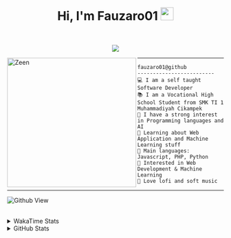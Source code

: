 <h1 align="center">
Hi, I'm Fauzaro01
  <img src="https://media.giphy.com/media/hvRJCLFzcasrR4ia7z/giphy.gif" width="30"></h1>
<br/>

<p align="center">
  <a href="https://github.com/DenverCoder1/readme-typing-svg">
    <img src="https://readme-typing-svg.herokuapp.com?lines=Chill%20and%20Coding;Full+Stack+Web+Developer;Student;Software%20Develover;Always%20learning%20new%20things&center=true&width=380&height=45">
  </a>
</p>

<img align="left" src="https://media.tenor.com/pNQi8B0fo1UAAAAi/gura-dance.gif" alt="Zeen" width="300" height="300" />
<hr>

```
fauzaro01@github
-------------------------
💻 I am a self taught Software Developer
📚 I am a Vocational High School Student from SMK TI 1 Muhammadiyah Cikampek
📝 I have a strong interest in Programming languages and AI
🌱 Learning about Web Application and Machine Learning stuff
🌟 Main languages: Javascript, PHP, Python
🚩 Interested in Web Development & Machine Learning
🎵 Love lofi and soft music 
```

<hr>

![Github View](https://komarev.com/ghpvc/?username=fauzaro01&style=flat-square)
<br><br>
<details>
  <summary>
     WakaTime Stats
  </summary>
  <br>
  <!--START_SECTION:waka-->

```txt
From: 10 September 2021 - To: 06 December 2024

Total Time: 643 hrs 12 mins

JavaScript          189 hrs 56 mins ███████▒░░░░░░░░░░░░░░░░░   29.53 %
PHP                 114 hrs 21 mins ████▒░░░░░░░░░░░░░░░░░░░░   17.78 %
HTML                77 hrs 16 mins  ███░░░░░░░░░░░░░░░░░░░░░░   12.01 %
EJS                 56 hrs 49 mins  ██▒░░░░░░░░░░░░░░░░░░░░░░   08.83 %
Blade Template      51 hrs 35 mins  ██░░░░░░░░░░░░░░░░░░░░░░░   08.02 %
Java                41 hrs 50 mins  █▓░░░░░░░░░░░░░░░░░░░░░░░   06.51 %
JSON                28 hrs 6 mins   █░░░░░░░░░░░░░░░░░░░░░░░░   04.37 %
CSS                 25 hrs 55 mins  █░░░░░░░░░░░░░░░░░░░░░░░░   04.03 %
Python              13 hrs 26 mins  ▓░░░░░░░░░░░░░░░░░░░░░░░░   02.09 %
Other               5 hrs 42 mins   ▒░░░░░░░░░░░░░░░░░░░░░░░░   00.89 %
```

<!--END_SECTION:waka-->
</details>
<details>
  <summary>
    GitHub Stats
  </summary>
  <br>
  <div align="center">
    <img src="https://github-readme-stats.vercel.app/api?username=Fauzaro01&show_icons=true&theme=algolia" alt="Fauzaro01's GitHub Stats" style="margin: 20px;" />
    <img src="https://github-readme-streak-stats.herokuapp.com/?user=Fauzaro01&theme=algolia" alt="Fauzaro01's GitHub Streak" style="margin: 20px;" />
  </div>

  <div align="center">
    <img src="https://github-readme-stats.vercel.app/api?username=Fauzaro01&show_icons=true&locale=en&count_private=true&hide_rank=true&custom_title=My%20GitHub%20Stats&disable_animations=true&theme=algolia" alt="Fauzaro01's Stars" style="margin: 20px;" />
    <img src="https://github-readme-stats.vercel.app/api/top-langs/?username=Fauzaro01&langs_count=8&theme=algolia&layout=compact" alt="Top Languages" style="margin: 20px;" />
  </div>
</details>
